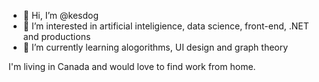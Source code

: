 - 👋 Hi, I’m @kesdog
- 👀 I’m interested in artificial inteligience, data science, front-end, .NET and productions
- 🌱 I’m currently learning alogorithms, UI design and graph theory 

I'm living in Canada and would love to find work from home. 

<!---
kesdog/kesdog is a ✨ special ✨ repository because its `README.md` (this file) appears on your GitHub profile.
You can click the Preview link to take a look at your changes.
--->
